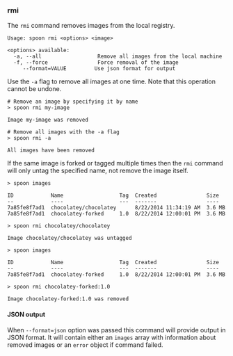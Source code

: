 ### rmi

The `rmi` command removes images from the local registry. 

```
Usage: spoon rmi <options> <image>

<options> available:
  -a, --all                  Remove all images from the local machine
  -f, --force                Force removal of the image
     --format=VALUE         Use json format for output

```

Use the `-a` flag to remove all images at one time. Note that this operation cannot be undone.

```
# Remove an image by specifying it by name
> spoon rmi my-image

Image my-image was removed

# Remove all images with the -a flag
> spoon rmi -a

All images have been removed
```

If the same image is forked or tagged multiple times then the `rmi` command will only untag the specified name, not remove the image itself. 

```
> spoon images

ID 			  Name  				Tag	 Created 				Size
-- 			  ----  				---  -------    			----
7a85fe8f7ad1  chocolatey/chocolatey      8/22/2014 11:34:19 AM  3.6 MB
7a85fe8f7ad1  chocolatey-forked		1.0  8/22/2014 12:00:01 PM  3.6 MB

> spoon rmi chocolatey/chocolatey

Image chocolatey/chocolatey was untagged

> spoon images

ID 			  Name  				Tag	 Created 				Size
-- 			  ----  				---  -------    			----
7a85fe8f7ad1  chocolatey-forked		1.0  8/22/2014 12:00:01 PM  3.6 MB

> spoon rmi chocolatey-forked:1.0

Image chocolatey-forked:1.0 was removed
```

#### JSON output

When `--format=json` option was passed this command will provide output in JSON format. It will contain either an `images` array with information about removed images or an `error` object if command failed.